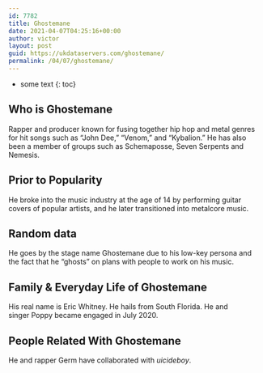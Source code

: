 ```yaml
---
id: 7782
title: Ghostemane
date: 2021-04-07T04:25:16+00:00
author: victor
layout: post
guid: https://ukdataservers.com/ghostemane/
permalink: /04/07/ghostemane/
---
```


* some text
{: toc}


## Who is Ghostemane



Rapper and producer known for fusing together hip hop and metal genres for hit songs such as &#8220;John Dee,&#8221; &#8220;Venom,&#8221; and &#8220;Kybalion.&#8221; He has also been a member of groups such as Schemaposse, Seven Serpents and Nemesis.

                
                
                
## Prior to Popularity



He broke into the music industry at the age of 14 by performing guitar covers of popular artists, and he later transitioned into metalcore music.

                
                
                
## Random data



He goes by the stage name Ghostemane due to his low-key persona and the fact that he &#8220;ghosts&#8221; on plans with people to work on his music.

                
                
                
## Family & Everyday Life of Ghostemane



His real name is Eric Whitney. He hails from South Florida. He and singer Poppy became engaged in July 2020.

                
                
                
## People Related With Ghostemane



He and rapper Germ have collaborated with $uicideboy$.

                
              
            
          
          
          